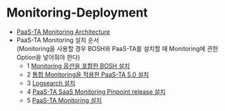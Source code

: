 # Monitoring-Deployment
- [PaaS-TA Monitoring Architecture](https://github.com/okpc579/Monitoring-Deployment/blob/master/PAAS-TA_MONITORING_ARCHITECTURE.md)
- PaaS-TA Monitoring 설치 순서<br>(Monitoring을 사용할 경우 BOSH와 PaaS-TA를 설치할 때 Monitoring에 관한 Option을 넣어줘야 한다)
  - 1 [Monitoring 옵션을 포함한 BOSH 설치](https://github.com/okpc579/PaaS-TA-Deployment/blob/master/bosh/README.md)
  - 2 [통합 Monitoring을 적용한 PaaS-TA 5.0 설치](https://github.com/okpc579/Monitoring-Deployment/blob/master/paasta/README.md)
  - 3 [Logsearch 설치](https://github.com/okpc579/Monitoring-Deployment/blob/master/logsearch/README.md)
  - 4 [PaaS-TA SaaS Monitoring Pinpoint release 설치](https://github.com/okpc579/Monitoring-Deployment/blob/master/paasta-pinpoint-monitoring/README.md)
  - 5 [PaaS-TA Monitoring 설치](https://github.com/okpc579/Monitoring-Deployment/blob/master/paasta-monitoring/README.md)
